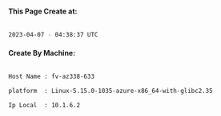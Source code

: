 
   
#### This Page Create at:

```bash

2023-04-07 - 04:38:37 UTC

```

#### Create By Machine:

```bash

Host Name : fv-az338-633

platform  : Linux-5.15.0-1035-azure-x86_64-with-glibc2.35

Ip Local  : 10.1.6.2

```

